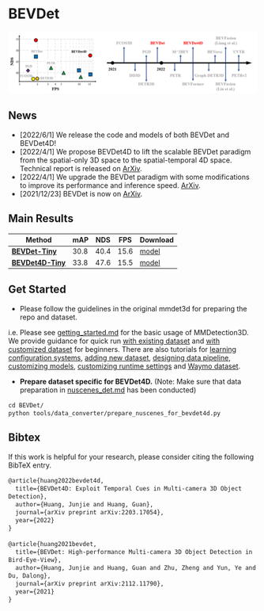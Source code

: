 # BEVDet


 ![Illustrating the performance of the proposed BEVDet on the nuScenes val set](./resources/nds-fps.png)
 
## News
* \[2022/6/1\] We release the code and models of both BEVDet and BEVDet4D!
* \[2022/4/1\] We propose BEVDet4D to lift the scalable BEVDet paradigm from the spatial-only 3D space to the spatial-temporal 4D space. Technical report is released on [ArXiv](https://arxiv.org/abs/2203.17054).
* \[2022/4/1\] We upgrade the BEVDet paradigm with some modifications to improve its performance and inference speed. [ArXiv](https://arxiv.org/abs/2112.11790).
* \[2021/12/23\] BEVDet is now on [ArXiv](https://arxiv.org/abs/2112.11790).

## Main Results
| Method            | mAP      | NDS     | FPS    |   Download |
|--------|----------|---------|--------|-------------|
| [**BEVDet-Tiny**](configs/bevdet/bevdet-sttiny.py)   | 30.8     | 40.4    | 15.6   | [model](https://drive.google.com/file/d/10innSxqN7NgbktrlfPjWjE7gz-xpbJO_/view?usp=sharing)        |
| [**BEVDet4D-Tiny**](configs/bevdet4d/bevdet4d-sttiny.py) | 33.8     | 47.6    | 15.5   | [model](https://drive.google.com/file/d/1nyQfp7Gt-xbXDzcw5ritmFb8lvPM1H6n/view?usp=sharing)        |
## Get Started
* Please follow the guidelines in the original mmdet3d for preparing the repo and dataset.

i.e. Please see [getting_started.md](docs/getting_started.md) for the basic usage of MMDetection3D. We provide guidance for quick run [with existing dataset](docs/1_exist_data_model.md) and [with customized dataset](docs/2_new_data_model.md) for beginners. There are also tutorials for [learning configuration systems](docs/tutorials/config.md), [adding new dataset](docs/tutorials/customize_dataset.md), [designing data pipeline](docs/tutorials/data_pipeline.md), [customizing models](docs/tutorials/customize_models.md), [customizing runtime settings](docs/tutorials/customize_runtime.md) and [Waymo dataset](docs/datasets/waymo_det.md).

* **Prepare dataset specific for BEVDet4D.** (Note: Make sure that data preparation in [nuscenes_det.md](docs/datasets/nuscenes_det.md) has been conducted)
```shell
cd BEVDet/
python tools/data_converter/prepare_nuscenes_for_bevdet4d.py
```

## Bibtex
If this work is helpful for your research, please consider citing the following BibTeX entry.
```
@article{huang2022bevdet4d,
  title={BEVDet4D: Exploit Temporal Cues in Multi-camera 3D Object Detection},
  author={Huang, Junjie and Huang, Guan},
  journal={arXiv preprint arXiv:2203.17054},
  year={2022}
}

@article{huang2021bevdet,
  title={BEVDet: High-performance Multi-camera 3D Object Detection in Bird-Eye-View},
  author={Huang, Junjie and Huang, Guan and Zhu, Zheng and Yun, Ye and Du, Dalong},
  journal={arXiv preprint arXiv:2112.11790},
  year={2021}
}
```
